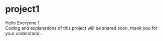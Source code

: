 # project1
Hello Everyone !
<br>
Coding and explanations of this project will be shared soon, thank you for your understand..
